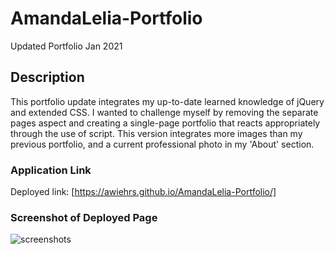 # AmandaLelia-Portfolio
Updated Portfolio Jan 2021

## Description

This portfolio update integrates my up-to-date learned knowledge of jQuery and extended CSS. I wanted to challenge myself by removing the separate pages aspect and creating a single-page portfolio that reacts appropriately through the use of script.
This version integrates more images than my previous portfolio, and a current professional photo in my 'About' section.

### Application Link

Deployed link: [https://awiehrs.github.io/AmandaLelia-Portfolio/]

### Screenshot of Deployed Page

![screenshots]( assets/screenshots/AmandaLelia-Portfolio.gif  "Desktop Screenshot")

